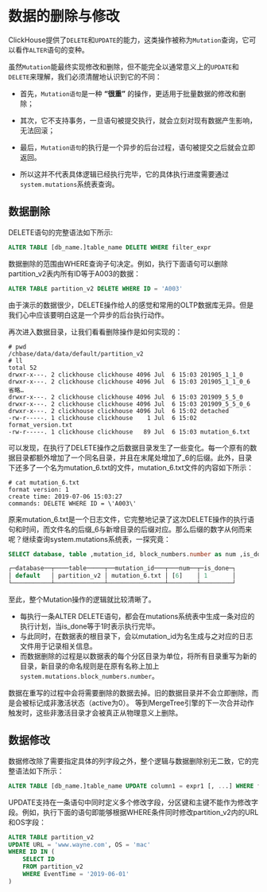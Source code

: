 # 数据的删除与修改

ClickHouse提供了`DELETE`和`UPDATE`的能力，这类操作被称为`Mutation`查询，它可以看作`ALTER`语句的变种。

虽然`Mutation`能最终实现修改和删除，但不能完全以通常意义上的`UPDATE`和`DELETE`来理解，我们必须清醒地认识到它的不同：

- 首先，`Mutation语句`是一种 **“很重”** 的操作，更适用于批量数据的修改和删除；

- 其次，它不支持事务，一旦语句被提交执行，就会立刻对现有数据产生影响，无法回滚；
  
- 最后，`Mutation语句`的执行是一个异步的后台过程，语句被提交之后就会立即返回。
  
- 所以这并不代表具体逻辑已经执行完毕，它的具体执行进度需要通过`system.mutations`系统表查询。

## 数据删除

DELETE语句的完整语法如下所示:

```sql
ALTER TABLE [db_name.]table_name DELETE WHERE filter_expr
```

数据删除的范围由WHERE查询子句决定。例如，执行下面语句可以删除partition_v2表内所有ID等于A003的数据：

```sql
ALTER TABLE partition_v2 DELETE WHERE ID = 'A003'
```

由于演示的数据很少，DELETE操作给人的感觉和常用的OLTP数据库无异。但是我们心中应该要明白这是一个异步的后台执行动作。

再次进入数据目录，让我们看看删除操作是如何实现的：

```shell
# pwd
/chbase/data/data/default/partition_v2
# ll
total 52
drwxr-x---. 2 clickhouse clickhouse 4096 Jul  6 15:03 201905_1_1_0
drwxr-x---. 2 clickhouse clickhouse 4096 Jul  6 15:03 201905_1_1_0_6
省略…
drwxr-x---. 2 clickhouse clickhouse 4096 Jul  6 15:03 201909_5_5_0
drwxr-x---. 2 clickhouse clickhouse 4096 Jul  6 15:03 201909_5_5_0_6
drwxr-x---. 2 clickhouse clickhouse 4096 Jul  6 15:02 detached
-rw-r-----. 1 clickhouse clickhouse    1 Jul  6 15:02 format_version.txt
-rw-r-----. 1 clickhouse clickhouse   89 Jul  6 15:03 mutation_6.txt
```

可以发现，在执行了DELETE操作之后数据目录发生了一些变化。每一个原有的数据目录都额外增加了一个同名目录，并且在末尾处增加了_6的后缀。此外，目录下还多了一个名为mutation_6.txt的文件，mutation_6.txt文件的内容如下所示：

```shell
# cat mutation_6.txt
format version: 1
create time: 2019-07-06 15:03:27
commands: DELETE WHERE ID = \'A003\'
```

原来mutation_6.txt是一个日志文件，它完整地记录了这次DELETE操作的执行语句和时间，而文件名的后缀_6与新增目录的后缀对应。那么后缀的数字从何而来呢？继续查询system.mutations系统表，一探究竟：

```sql
SELECT database, table ,mutation_id, block_numbers.number as num ,is_done FROM system.mutations

┌─database──┬────table─────┬──mutation_id───┬───num──┬─is_done─┐
│ default   │ partition_v2 │ mutation_6.txt │ [6]    │ 1       │
└───────────┴──────────────┴────────────────┴────────┴─────────┘
```

至此，整个Mutation操作的逻辑就比较清晰了。

- 每执行一条ALTER DELETE语句，都会在mutations系统表中生成一条对应的执行计划，当is_done等于1时表示执行完毕。
- 与此同时，在数据表的根目录下，会以mutation_id为名生成与之对应的日志文件用于记录相关信息。
- 而数据删除的过程是以数据表的每个分区目录为单位，将所有目录重写为新的目录，新目录的命名规则是在原有名称上加上`system.mutations.block_numbers.number`。

数据在重写的过程中会将需要删除的数据去掉。旧的数据目录并不会立即删除，而是会被标记成非激活状态（active为0）。
等到MergeTree引擎的下一次合并动作触发时，这些非激活目录才会被真正从物理意义上删除。

## 数据修改

数据修改除了需要指定具体的列字段之外，整个逻辑与数据删除别无二致，它的完整语法如下所示：

```sql
ALTER TABLE [db_name.]table_name UPDATE column1 = expr1 [, ...] WHERE filter_expr
```

UPDATE支持在一条语句中同时定义多个修改字段，分区键和主键不能作为修改字段。例如，执行下面的语句即能够根据WHERE条件同时修改partition_v2内的URL和OS字段：

```sql
ALTER TABLE partition_v2 
UPDATE URL = 'www.wayne.com', OS = 'mac' 
WHERE ID IN (
    SELECT ID 
    FROM partition_v2 
    WHERE EventTime = '2019-06-01'
)
```
